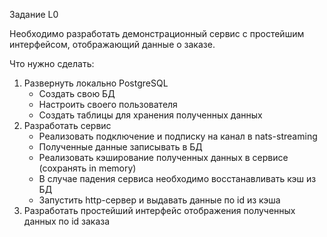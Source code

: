 Задание L0

Необходимо разработать демонстрационный сервис с простейшим интерфейсом, отображающий данные о заказе.	
				
Что нужно сделать:
1) Развернуть локально PostgreSQL
	- Создать свою БД
	- Настроить своего пользователя
	- Создать таблицы для хранения полученных данных
2) Разработать сервис
	- Реализовать подключение и подписку на канал в nats-streaming
	- Полученные данные записывать в БД
	- Реализовать кэширование полученных данных в сервисе (сохранять in memory)
	- В случае падения сервиса необходимо восстанавливать кэш из БД
	- Запустить http-сервер и выдавать данные по id из кэша
3) Разработать простейший интерфейс отображения полученных данных по id заказа
